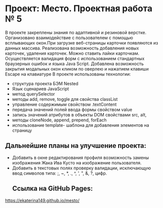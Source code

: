 # Проект: Место. Проектная работа № 5
В проекте закреплены знания по адаптивной и резиновой верстке. Организовано взаимодействие с пользователем
с помощью всплывающих окон.При загрузке веб-страницы карточки появляются из данных массива.
Реализована возможность добавления новых карточек, удаления карточек. Можно ставить лайки карточкам.
Осуществляется валидация форм с использованием стандартных браузерных ошибок и языка Java Script. Добавлена
возможность закрытия модальных окон кликом по оверлею и нажатием клавиши Escape на клавиатуре
В проекте использованы технологии:
* структура проекта БЭМ Nested
* Язык сценариев JavaScript
* метод querySelector
* методы add, remove, toggle для свойства classList
* управление содержимым свойством .textContent
* передача значений полей ввода формы свойством value
* запись значений атрибутов в объекты DOM свойствами src, alt,
* методы cloneNode, append, prepend, forEach
* использование template- шаблона для добавления элементов на страницу
## Дальнейшие планы на улучшение проекта:
* Добавить в окне редактирования профиля возможность замены изображения Жака Ива Кусто на изображение пользователя.
* Добавить в текстовых полях проверку валидации, исключающую ввод символов типа: ;, ~, *, ., ^, ', ", &, ?, цифр.
  ## Ссылка на GitHub Pages:
https://ekaterina149.github.io/mesto/
